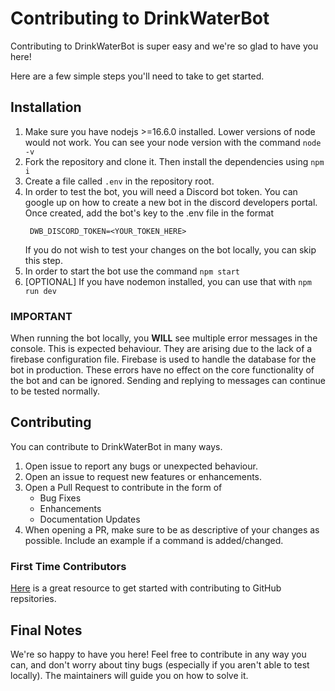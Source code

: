 # Contributing to DrinkWaterBot
Contributing to DrinkWaterBot is super easy and we're so glad to have you here!

Here are a few simple steps you'll need to take to get started.

## Installation
1. Make sure you have nodejs >=16.6.0 installed. Lower versions of node would not work. You can see your node version with the command `node -v`
2. Fork the repository and clone it. Then install the dependencies using `npm i`
3. Create a file called `.env` in the repository root. 
4. In order to test the bot, you will need a Discord bot token. You can google up on how to create a new bot in the discord developers portal. Once created, add the bot's key to the .env file in the format
   ```
    DWB_DISCORD_TOKEN=<YOUR_TOKEN_HERE>
   ```
   If you do not wish to test your changes on the bot locally, you can skip this step.
5. In order to start the bot use the command `npm start`
6. [OPTIONAL] If you have nodemon installed, you can use that with `npm run dev`

### IMPORTANT
When running the bot locally, you **WILL** see multiple error messages in the console. This is expected behaviour. They are arising due to the lack of a firebase configuration file. Firebase is used to handle the database for the bot in production. These errors have no effect on the core functionality of the bot and can be ignored. Sending and replying to messages can continue to be tested normally. 


## Contributing
You can contribute to DrinkWaterBot in many ways.
1. Open issue to report any bugs or unexpected behaviour.
2. Open an issue to request new features or enhancements.
3. Open a Pull Request to contribute in the form of
   - Bug Fixes
   - Enhancements
   - Documentation Updates
4. When opening a PR, make sure to be as descriptive of your changes as possible. Include an example if a command is added/changed.


### First Time Contributors
[Here](https://homes.cs.washington.edu/~mernst/advice/github-pull-request.html) is a great resource to get started with contributing to GitHub repsitories.

## Final Notes
We're so happy to have you here! Feel free to contribute in any way you can, and don't worry about tiny bugs (especially if you aren't able to test locally). The maintainers will guide you on how to solve it.
